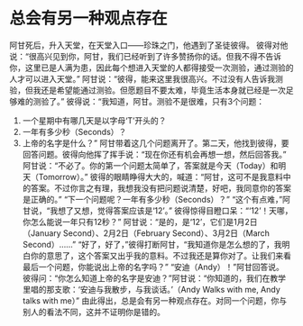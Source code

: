 # 总会有另一种观点存在
阿甘死后，升入天堂，在天堂入口——珍珠之门，他遇到了圣徒彼得。 
彼得对他说：“很高兴见到你，阿甘，我们已经听到了许多赞扬你的话。但我不得不告诉你，这里已是人满为患，因此每个想进入天堂的人都得接受一次测验，通过测验的人才可以进入天堂。” 
阿甘说：“彼得，能来这里我很高兴。不过没有人告诉我测验，但我还是希望能通过测验。但愿题目不要太难，毕竟生活本身就已经是一次足够难的测验了。” 
彼得说：“我知道，阿甘。测验不是很难，只有3个问题： 
1. 一个星期中有哪几天是以字母‘T’开头的？ 
2. 一年有多少秒（Seconds）？ 
3. 上帝的名字是什么？” 
阿甘带着这几个问题离开了。第二天，他找到彼得，要回答问题。彼得向他挥了挥手说：“现在你还有机会再想一想，然后回答我。” 
阿甘说：“不必了。你的第一个问题太简单了，答案就是今天（Today）和明天（Tomorrow）。” 
彼得的眼睛睁得大大的，喊道：“阿甘，这可不是我意料中的答案。不过你言之有理，我想我没有把问题说清楚，好吧，我同意你的答案是正确的。” 
“下一个问题呢？一年有多少秒（Seconds）？” 
“这个有点难，”阿甘说，“我想了又想，觉得答案应该是‘12’。” 
彼得惊得目瞪口呆：“‘12’！天哪，你怎么能说一年只有12秒？” 
阿甘说：“是的，是‘12’，它们是1月2日（January Second）、2月2日（February Second）、3月2日（March Second）……” 
“好了，好了，”彼得打断阿甘，“我知道你是怎么想的了，我明白你的意思了，这个答案又出乎我的意料。不过我还是算你对了。让我们来看最后一个问题，你能说出上帝的名字吗？” 
“安迪（Andy）！”阿甘回答说。 
彼得问：“你怎么知道上帝的名字是安迪？”阿甘说：“你知道的，我们在教学里唱的那支歌：‘安迪与我散步，与我谈话。’（Andy Walks with me, Andy talks with me）” 
由此得出，总是会有另一种观点存在。对同一个问题，你与别人的看法不同，这并不证明你是错的。
  